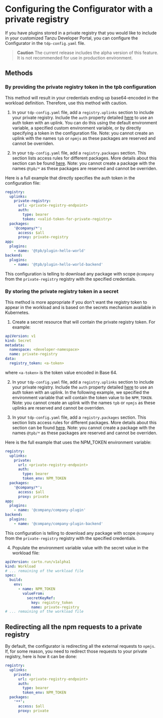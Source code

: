# Configuring the Configurator with a private registry

If you have plugins stored in a private registry that you would like to include in your customized Tanzu Developer Portal, you can configure the Configurator in the `tdp-config.yaml` file.

> **Caution** The current release includes the alpha version of this feature. It is not recommended for use in
> production environment.

## <a id="methods"></a> Methods

### By providing the private registry token in the tpb configuration

This method will result in your credentials ending up base64-encoded in the workload definition. Therefore, use this method with caution.

1. In your `tdp-config.yaml` file, add a `registry.uplinks` section to include your private registry. Include the `auth` property detailed [here](https://verdaccio.org/docs/uplinks/#auth-property) to use an auth token with an uplink. You can do this using the default environment variable,  a specified custom environment variable, or by directly specifying a token in the configuration file. Note: you cannot create an uplink with the names `tpb` or `npmjs` as these packages are reserved and cannot be overriden.

2. In your `tdp-config.yaml` file, add a `registry.packages` section. This section lists access rules for different packages. More details about this section can be found [here](https://verdaccio.org/docs/packages/). Note: you cannot create a package with the names `@tpb/*` as these packages are reserved and cannot be overriden.


Here is a full example that directly specifies the auth token in the configuration file:
```yaml
registry:
  uplinks:
    private-registry:
      url: <private-registry-endpoint>
      auth:
        type: bearer
        token: <valid-token-for-private-registry>
  packages:
    '@company/*':
      access: $all
      proxy: private-registry
app:
  plugins:
    - name: '@tpb/plugin-hello-world'
backend:
  plugins:
    - name: '@tpb/plugin-hello-world-backend'
```

This configuration is telling to download any package with scope `@company` from the `private-registry` registry with the
specified credentials.

### By storing the private registry token in a secret

This method is more appropriate if you don't want the registry token to appear in the workload and is based on the secrets
mechanism available in Kubernetes.

1. Create a secret resource that will contain the private registry token. For example:

```yaml
apiVersion: v1
kind: Secret
metadata:
  namespace: <developer-namespace>
  name: private-registry
data:
  registry_token: <a-token>
```

where `<a-token>` is the token value encoded in Base 64.

2. In your `tdp-config.yaml` file, add a `registry.uplinks` section to include your private registry. Include the `auth` property detailed [here](https://verdaccio.org/docs/uplinks/#auth-property) to use an auth token with an uplink. In the following example, we specified the environment variable that will contain the token value to be `NPM_TOKEN`. Note: you cannot create an uplink with the names `tpb` or `npmjs` as these uplinks are reserved and cannot be overriden.

3. In your `tdp-config.yaml` file, add a `registry.packages` section. This section lists access rules for different packages. More details about this section can be found [here](https://verdaccio.org/docs/packages/). Note: you cannot create a package with the names `@tpb/*` as these packages are reserved and cannot be overriden.

Here is the full example that uses the NPM_TOKEN environment variable:
```yaml
registry:
  uplinks:
    private:
      url: <private-registry-endpoint>
      auth:
        type: bearer
        token_env: NPM_TOKEN
  packages:
    '@company/*':
      access: $all
      proxy: private
app:
  plugins:
    - name: '@company/company-plugin'
backend:
  plugins:
    - name: '@company/company-plugin-backend'
```
This configuration is telling to download any package with scope `@company` from the `private-registry` registry with the
specified credentials.

4. Populate the environment variable value with the secret value in the workload file:

```yaml
apiVersion: carto.run/v1alpha1
kind: Workload
# ... remaining of the workload file
spec:
  build:
    env:
      - name: NPM_TOKEN
        valueFrom:
          secretKeyRef:
            key: registry_token
            name: private-registry
# ... remaining of the workload file
```

## Redirecting all the npm requests to a private registry

By default, the configurator is redirecting all the external requests to `npmjs`. If, for some reason, you need to redirect
those requests to your private registry, here is how it can be done:

```yaml
registry:
  uplinks:
    private:
      url: <private-registry-endpoint>
      auth:
        type: bearer
        token_env: NPM_TOKEN
  packages:
    '**':
      access: $all
      proxy: private
```